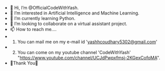 - 👋 Hi, I’m @OfficialCodeWithYash.
- 👀 I’m interested in Artificial Intelligence and Machine Learning.
- 🌱 I’m currently learning Python.
- 💞️ I’m looking to collaborate on a virtual assistant project.
- 📫 How to reach me.... 
- 1) You can mail me on my e-mail id 'yashhcoudhary5302@gmail.com'
- 2) You can come on my youtube channel 'CodeWithYash' "https://www.youtube.com/channel/UCJdPwpxfmsj-2KGexCofoMA".
- 💞️Thank You💞️

<!---
OfficialCodeWithYash/OfficialCodeWithYash is a ✨ special ✨ repository because its `README.md` (this file) appears on your GitHub profile.
You can click the Preview link to take a look at your changes.
--->
